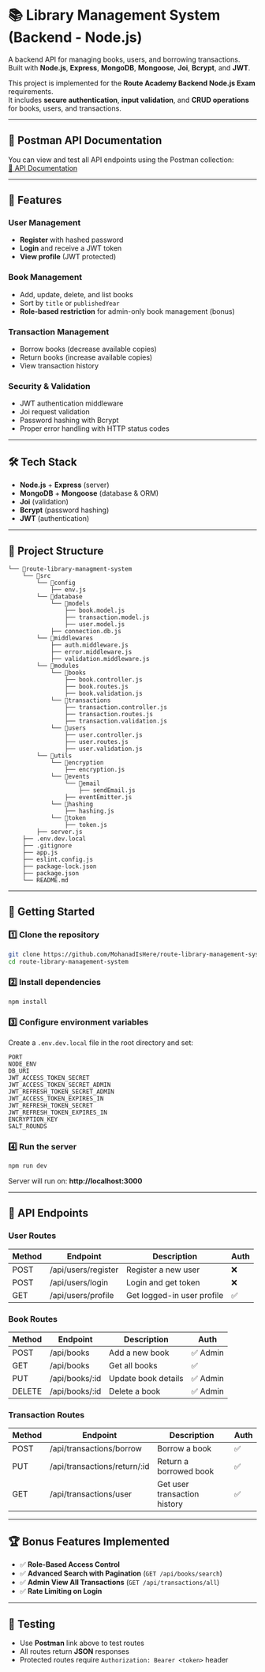 # 📚 Library Management System (Backend - Node.js)

A backend API for managing books, users, and borrowing transactions.  
Built with **Node.js**, **Express**, **MongoDB**, **Mongoose**, **Joi**, **Bcrypt**, and **JWT**.  

This project is implemented for the **Route Academy Backend Node.js Exam** requirements.  
It includes **secure authentication**, **input validation**, and **CRUD operations** for books, users, and transactions.

---

## 🔗 Postman API Documentation
You can view and test all API endpoints using the Postman collection:  
[📄 API Documentation](https://documenter.getpostman.com/view/37358976/2sB3BGFpCy)

---

## 📌 Features

### User Management
- **Register** with hashed password
- **Login** and receive a JWT token
- **View profile** (JWT protected)

### Book Management
- Add, update, delete, and list books
- Sort by `title` or `publishedYear`
- **Role-based restriction** for admin-only book management (bonus)

### Transaction Management
- Borrow books (decrease available copies)
- Return books (increase available copies)
- View transaction history

### Security & Validation
- JWT authentication middleware
- Joi request validation
- Password hashing with Bcrypt
- Proper error handling with HTTP status codes

---

## 🛠️ Tech Stack
- **Node.js** + **Express** (server)
- **MongoDB** + **Mongoose** (database & ORM)
- **Joi** (validation)
- **Bcrypt** (password hashing)
- **JWT** (authentication)

---

## 📂 Project Structure
```
└── 📁route-library-managment-system
    └── 📁src
        └── 📁config
            ├── env.js
        └── 📁database
            └── 📁models
                ├── book.model.js
                ├── transaction.model.js
                ├── user.model.js
            ├── connection.db.js
        └── 📁middlewares
            ├── auth.middleware.js
            ├── error.middleware.js
            ├── validation.middleware.js
        └── 📁modules
            └── 📁books
                ├── book.controller.js
                ├── book.routes.js
                ├── book.validation.js
            └── 📁transactions
                ├── transaction.controller.js
                ├── transaction.routes.js
                ├── transaction.validation.js
            └── 📁users
                ├── user.controller.js
                ├── user.routes.js
                ├── user.validation.js
        └── 📁utils
            └── 📁encryption
                ├── encryption.js
            └── 📁events
                └── 📁email
                    ├── sendEmail.js
                ├── eventEmitter.js
            └── 📁hashing
                ├── hashing.js
            └── 📁token
                ├── token.js
        ├── server.js
    ├── .env.dev.local
    ├── .gitignore
    ├── app.js
    ├── eslint.config.js
    ├── package-lock.json
    ├── package.json
    └── README.md
```

---

## 🚀 Getting Started

### 1️⃣ Clone the repository
```bash
git clone https://github.com/MohanadIsHere/route-library-management-system.git
cd route-library-management-system
```

### 2️⃣ Install dependencies
```bash
npm install
```

### 3️⃣ Configure environment variables  
Create a `.env.dev.local` file in the root directory and set:
```
PORT
NODE_ENV
DB_URI
JWT_ACCESS_TOKEN_SECRET
JWT_ACCESS_TOKEN_SECRET_ADMIN
JWT_REFRESH_TOKEN_SECRET_ADMIN
JWT_ACCESS_TOKEN_EXPIRES_IN
JWT_REFRESH_TOKEN_SECRET
JWT_REFRESH_TOKEN_EXPIRES_IN
ENCRYPTION_KEY
SALT_ROUNDS

```

### 4️⃣ Run the server
```bash
npm run dev
```
Server will run on: **http://localhost:3000**

---

## 📜 API Endpoints

### User Routes
| Method | Endpoint                 | Description               | Auth |
|--------|--------------------------|---------------------------|------|
| POST   | /api/users/register       | Register a new user       | ❌   |
| POST   | /api/users/login          | Login and get token       | ❌   |
| GET    | /api/users/profile        | Get logged-in user profile| ✅   |

### Book Routes
| Method | Endpoint                 | Description         | Auth |
|--------|--------------------------|---------------------|------|
| POST   | /api/books               | Add a new book      | ✅ Admin |
| GET    | /api/books               | Get all books       | ✅   |
| PUT    | /api/books/:id           | Update book details | ✅ Admin |
| DELETE | /api/books/:id           | Delete a book       | ✅ Admin |

### Transaction Routes
| Method | Endpoint                        | Description                | Auth |
|--------|---------------------------------|----------------------------|------|
| POST   | /api/transactions/borrow        | Borrow a book              |  ✅   |
| PUT    | /api/transactions/return/:id    | Return a borrowed book     |  ✅   |
| GET    | /api/transactions/user          | Get user transaction history| ✅  |

---

## 🏆 Bonus Features Implemented
- ✅ **Role-Based Access Control**
- ✅ **Advanced Search with Pagination** (`GET /api/books/search`)
- ✅ **Admin View All Transactions** (`GET /api/transactions/all`)
- ✅ **Rate Limiting on Login**

---

## 🧪 Testing
- Use **Postman** link above to test routes
- All routes return **JSON** responses
- Protected routes require `Authorization: Bearer <token>` header